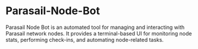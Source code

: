 # Parasail-Node-Bot
Parasail Node Bot is an automated tool for managing and interacting with Parasail network nodes. It provides a terminal-based UI for monitoring node stats, performing check-ins, and automating node-related tasks.
